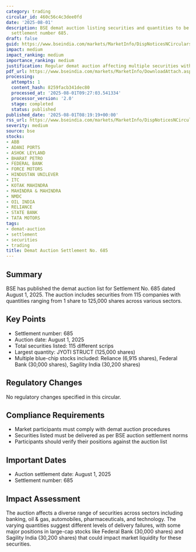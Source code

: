 ```yaml
---
category: trading
circular_id: 460c56c4c3dee0fd
date: '2025-08-01'
description: BSE demat auction listing securities and quantities to be auctioned for
  settlement number 685.
draft: false
guid: https://www.bseindia.com/markets/MarketInfo/DispNoticesNCirculars.aspx?Noticeid={555587C5-C891-463B-A7B4-BD8A12634F88}&noticeno=20250801-17&dt=08/01/2025&icount=17&totcount=18&flag=0
impact: medium
impact_ranking: medium
importance_ranking: medium
justification: Regular demat auction affecting multiple securities with varying quantities
pdf_url: https://www.bseindia.com/markets/MarketInfo/DownloadAttach.aspx?id=20250801-17&attachedId=9abf361b-1e73-407a-a064-859f594c1120
processing:
  attempts: 1
  content_hash: 8259facb341dec80
  processed_at: '2025-08-01T09:27:03.541334'
  processor_version: '2.0'
  stage: completed
  status: published
published_date: '2025-08-01T08:19:19+00:00'
rss_url: https://www.bseindia.com/markets/MarketInfo/DispNoticesNCirculars.aspx?Noticeid={555587C5-C891-463B-A7B4-BD8A12634F88}&noticeno=20250801-17&dt=08/01/2025&icount=17&totcount=18&flag=0
severity: medium
source: bse
stocks:
- ABB
- ADANI PORTS
- ASHOK LEYLAND
- BHARAT PETRO
- FEDERAL BANK
- FORCE MOTORS
- HINDUSTAN UNILEVER
- ITC
- KOTAK MAHINDRA
- MAHINDRA & MAHINDRA
- NMDC
- OIL INDIA
- RELIANCE
- STATE BANK
- TATA MOTORS
tags:
- demat-auction
- settlement
- securities
- trading
title: Demat Auction Settlement No. 685
---
```


## Summary

BSE has published the demat auction list for Settlement No. 685 dated August 1, 2025. The auction includes securities from 115 companies with quantities ranging from 1 share to 125,000 shares across various sectors.

## Key Points

- Settlement number: 685
- Auction date: August 1, 2025
- Total securities listed: 115 different scrips
- Largest quantity: JYOTI STRUCT (125,000 shares)
- Multiple blue-chip stocks included: Reliance (6,915 shares), Federal Bank (30,000 shares), Sagility India (30,200 shares)

## Regulatory Changes

No regulatory changes specified in this circular.

## Compliance Requirements

- Market participants must comply with demat auction procedures
- Securities listed must be delivered as per BSE auction settlement norms
- Participants should verify their positions against the auction list

## Important Dates

- Auction settlement date: August 1, 2025
- Settlement number: 685

## Impact Assessment

The auction affects a diverse range of securities across sectors including banking, oil & gas, automobiles, pharmaceuticals, and technology. The varying quantities suggest different levels of delivery failures, with some major positions in large-cap stocks like Federal Bank (30,000 shares) and Sagility India (30,200 shares) that could impact market liquidity for these securities.